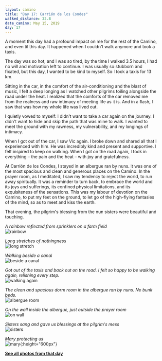 ```yaml
---
layout: camino
title: "Day 17: Carrión de los Condes"
walked_distance: 32.8
date_camino: May 15, 2019
day: 17
---
```


A moment this day had a profound impact on me for the rest of the Camino, and even til this day. It happened when I couldn't walk anymore and took a taxis. 

The day was so hot, and I was so tired, by the time I walked 3.5 hours, I had no will and motivation left to continue. I was usually so stubborn and fixated, but this day, I wanted to be kind to myself. So I took a taxis for 13 km.

Sitting in the car, in the comfort of the air-conditioning and the blast of music, I felt a deep longing as I watched other pilgrims toiling alongside the road under the heat. I realized that the comforts of the car removed me from the realness and raw intimacy of meeting life as it is. And in a flash, I saw that was how my whole life was lived out.

I quietly vowed to myself: I didn't want to take a car again on the journey. I didn't want to hide and skip the path that was mine to walk. I wanted to meet the ground with my rawness, my vulnerability, and my longings of intimacy.

When I got out of the car, I saw Vic again. I broke down and shared all that I experienced with him. He was incredibly kind and present and supportive. I felt inspired to keep on walking. When I got on the road again, I took in everything – the pain and the heat – with joy and gratefulness. 

At Carrión de los Condes, I stayed in an albergue ran by nuns. It was one of the most spacious and clean and generous places on the Camino. In the prayer room, as I meditated, I saw my tendency to reject the world, to run away spiritually. It was a reminder to turn back, to embrace the world and its joys and sufferings, its confined physical limitations, and its exquisiteness of the sensations. This was my labour of devotion on the Camino, to put my feet on the ground, to let go of the high-flying fantasies of the mind, so as to meet and kiss the earth.

That evening, the pilgrim's blessing from the nun sisters were beautiful and touching. 

*A rainbow reflected from sprinklers on a farm field*  
![rainbow](https://lh3.googleusercontent.com/pw/ACtC-3ezOsGcd157XtXmIjGZvcsZaG5Ctk2C4rDnKkVt-v2Aknl4LNSPndFAJJhBsCMxcbixC76DydnIqIPmzLY06djUWlISP-VBp3YijS6VootT3xIg0uce19BzCQz9TbLsRTpHt4ucIrKeD0Ui8aYYYO8z3A=w2500-h1406-no?authuser=0)

*Long stretches of nothingness*  
![long stretch](https://lh3.googleusercontent.com/pw/ACtC-3e4QKawMSLgZ2o5TV-CJmwaoAJlZC3emYvtgFcmcqnhb4LyDfS1TddrZgwAv4BODWcdjOpyWLoEjdTtb4-ryolZPj0sqBe8fbJKkX85LUnGd3zyfRhwwDPoSuyJ908cuvj-hqKSR_maBynrCj-mNbPsXw=w2500-h1406-no?authuser=0)

*Walking beside a canal*  
![beside a canal](https://lh3.googleusercontent.com/pw/ACtC-3et4O9IB6sjbQ1vS02UHMGHP4-Kk7H7wQMSvCiejTAwX86d1DozyIjLBMLtB_mDmSDsvS5cNpDwVdkFe6fhLqsYnbd5qV2B_f8zn1J2kBTDkDZ7Z2r89hmOuO20zWoWMDr10D3nbxTO2gt0ONvtqs1Etw=w2500-h1406-no?authuser=0)

*Got out of the taxis and back out on the road. I felt so happy to be walking again, relishing every step.*  
![walking again](https://lh3.googleusercontent.com/pw/ACtC-3eXAQNLTXSJyHRLSLB5qOrRkRN8kfYHKfSro2iwtHTfwNYSI7yB7tRPzyK4ig1sh8pC-eAx-3sXhzx9D7XcjBIGRt_Q50pQQodZ6UDrSF4mqJrm8feuNdy6CCbLfrzbTnXFDxEaABXuijkhWYo7VpMAog=w2500-h1406-no?authuser=0)

*The clean and spacious dorm room in the albergue ran by nuns. No bunk beds.*  
![albergue room](https://lh3.googleusercontent.com/pw/ACtC-3fa2d0xZxYl8YDtW_URZlpn2P_BAjI6f63oJUOXdyyEvr7Kc2mU7wm48DeTZ3yUrktWRcqcp_SeiwZ5E21fvPLS15sgYVc8tdd2GlICfRicyR7fZCCTkEpMvVpZJjsQreg_Mwd5Q7ZSsw98oa161yjoMQ=w2500-h1406-no?authuser=0)

*On the wall inside the albergue, just outside the prayer room*  
![on wall](https://lh3.googleusercontent.com/pw/ACtC-3d7wzEbHDei6nrTS7lyJhFcZaa7_FoTRPEhL1rnafEhYjg7aVWd6b8UK1DifZ7veKUs3q1KOVc0CSHVRLfMJjEaWjB_PA6W064Lr6cUMisPsdUXqbhctAOVBqAWO7rbYvX2nlx4RJH8v_NCMtKjyG949A=w2500-h1406-no?authuser=0)

*Sisters sang and gave us blessings at the pilgrim's mess*  
![sisters](https://lh3.googleusercontent.com/pw/ACtC-3cHf06yOFiJfJGD18y0Qn-iJ2JWxOfXEhTB7wUZivqOgMFHlnn9Ym7PL1bln7P75jy0RWxldGlX4958OQl5nWuAeLOj_bCUslMvuA3Ae5AH9tJS5wsa7jDuquzBT1tRSB9vUh1mM6CThld72rdpykZN-g=w2500-h1406-no?authuser=0)

*Mary protecting us*  
![mary](https://lh3.googleusercontent.com/pw/ACtC-3eVrPwHn4HHwoD3uIKQhgviIQ3gLLH7lsb6TNE4YK4mT5IYceS7RgmToz8Z8DYfl_wK6_cVvYiGELs1vSUdJ3gzcs2-HIGvFB7eNb0_XHjnY9wPez35-CWSFzXB7Pcp5PaZmVsZwqDrpxCbTTaDpx16xA=w792-h1406-no?authuser=0){:height="600px"}

[**See all photos from that day**](https://photos.app.goo.gl/Ej1A1YrCFME2LG9aA)

